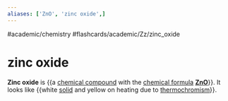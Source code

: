 ```yaml
---
aliases: ['ZnO', 'zinc oxide',]
---
```


#academic/chemistry #flashcards/academic/Zz/zinc_oxide

# zinc oxide

__Zinc oxide__ is {{a [chemical compound](chemical%20compound.md) with the [chemical formula](chemical%20formula.md) __[Zn](zinc.md)[O](oxygen.md)__}}. It looks like {{white [solid](solid.md) and yellow on heating due to [thermochromism](theromochromism.md)}}. <!--SR:!2023-04-07,4,270!2023-04-07,2,210-->
